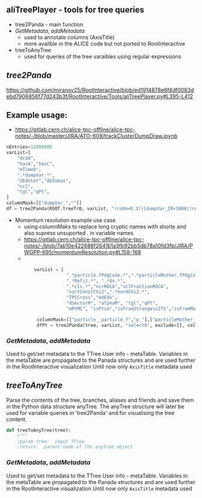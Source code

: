 ## aliTreePlayer - tools for tree queries
* tree2Panda - main function
* _GetMetadata_, _addMetadata_
  * used to annotate columns  (AxisTitle)
  * more availble in the ALICE code but not ported to RootInteractive
* treeToAnyTree
  * used for queries of the tree varaibles using regular expressions 


## _tree2Panda_

https://github.com/miranov25/RootInteractive/blob/ed1914878e6f4df0083debd7906856f77d243b3f/RootInteractive/Tools/aliTreePlayer.py#L395-L412


## Example usage:
* https://gitlab.cern.ch/alice-tpc-offline/alice-tpc-notes/-/blob/master/JIRA/ATO-609/trackClusterDumpDraw.ipynb
```python
nEntries=12000000
varList=[
    "dca0",
    "hasA","hasC",
    "mTime0",
    ".*dumpVar_*",
    "dEdxtot","dEdxmax",
    "ncl",
    "tgl","qPt",
]
columnMask=[["dumpVar_",""]]
df = tree2Panda(ROOT.treeTr0, varList, "(rndm<0.3)||dumpVar_IR<1000|(rndm<0.6&&dumpVar_isMC)", exclude=["YYYY"], columnMask=columnMask,nEntries=nEntries)
```
* Momentum resolution example use case
  * using columnMaks to replace long cryptic names with shorte and also supress unsuported . in variable names
  * https://gitlab.cern.ch/alice-tpc-offline/alice-tpc-notes/-/blob/7ab10e422686f2641b1a3fb92bb5db78a10fd3fb/JIRA/PWGPP-695/momentumResolution.py#L158-168
  *
  ```python
         varList = [
                     ".*particle.fPdgCode.*",".*particleMother.fPdgCode.*", ".*logPtRes.*",         # MC
                     ".*Refit.*", ".*On.*",                                                         # status
                     ".*cls.*","ncrROCA","nclFractionROCA",                                         # ncl, ncr
                     "sqrtConstChi2",".*normChi2.*",                                                 # chi2s
                     "TPCCross","mdEdx",
                     "dSectorM", "alphaM", "tgl","qPt",
                     "mPtMC", "isPrim","isFromStrangessITS","isFromMaterialITS","isSec"]           # MC info
  
          columnMask=[["particle__particle_f","p_"],["particleMother__particleMother_f","pMother_"],["esdTrack__esdTrack_",""]]
          dfPt = tree2Panda(tree, varList, "select0", exclude=[], columnMask=columnMask,nEntries=nEntries)
  ```


### _GetMetadata_, _addMetadata_

Used to get/set metadata to the TTree User info - metaTable.
Variables in the metaTable are propagated to the Panada structures and are used further in the 
RootInteractive visualization
Until now only `AxisTitle` metadata used


## _treeToAnyTree_

Parse the contents of the tree, branches, aliases and friends and save them in the Python data 
structure anyTree. The anyTree structure will later be used for variable queries in 'tree2Panda' 
and for visualising the tree content.

```python
def treeToAnyTree(tree):
    r"""
    :param tree:  input TTree
    :return:  parent node of the anyTree object
```    

### _GetMetadata_, _addMetadata_

Used to get/set metadata to the TTree User info - metaTable.
Variables in the metaTable are propagated to the Panada structures and are used further in the 
RootInteractive visualization
Until now only `AxisTitle` metadata used
